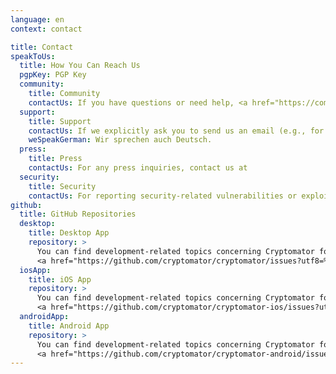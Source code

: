 ```yaml
---
language: en
context: contact

title: Contact
speakToUs:
  title: How You Can Reach Us
  pgpKey: PGP Key
  community:
    title: Community
    contactUs: If you have questions or need help, <a href="https://community.cryptomator.org/" target="_blank">please visit the Cryptomator Community</a>.
  support:
    title: Support
    contactUs: If we explicitly ask you to send us an email (e.g., for sending a <a href="https://community.cryptomator.org/t/where-is-the-log-file-located/24" target="_blank">log file</a>), contact us at
    weSpeakGerman: Wir sprechen auch Deutsch.
  press:
    title: Press
    contactUs: For any press inquiries, contact us at
  security:
    title: Security
    contactUs: For reporting security-related vulnerabilities or exploits that <a href="https://github.com/cryptomator/cryptomator/labels/type%3Asecurity-issue" target="_blank">haven't been reported yet</a>, contact us at
github:
  title: GitHub Repositories
  desktop:
    title: Desktop App
    repository: >
      You can find development-related topics concerning Cryptomator for Windows, Mac, and Linux in the
      <a href="https://github.com/cryptomator/cryptomator/issues?utf8=%E2%9C%93&q=is%3Aissue" target="_blank">Cryptomator issues list</a>.
  iosApp:
    title: iOS App
    repository: >
      You can find development-related topics concerning Cryptomator for iOS in the
      <a href="https://github.com/cryptomator/cryptomator-ios/issues?utf8=%E2%9C%93&q=is%3Aissue" target="_blank">Cryptomator for iOS issues list</a>.
  androidApp:
    title: Android App
    repository: >
      You can find development-related topics concerning Cryptomator for Android in the
      <a href="https://github.com/cryptomator/cryptomator-android/issues?utf8=%E2%9C%93&q=is%3Aissue" target="_blank">Cryptomator for Android issues list</a>.
---
```

